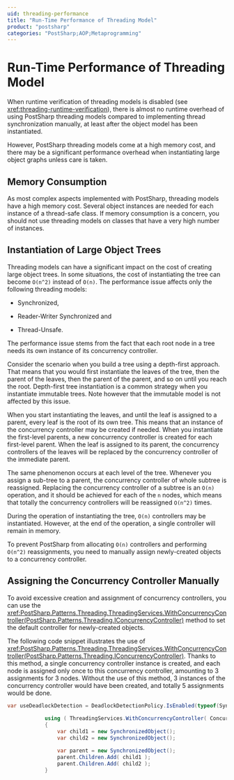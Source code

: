 ```yaml
---
uid: threading-performance
title: "Run-Time Performance of Threading Model"
product: "postsharp"
categories: "PostSharp;AOP;Metaprogramming"
---
```

# Run-Time Performance of Threading Model

When runtime verification of threading models is disabled (see <xref:threading-runtime-verification>), there is almost no runtime overhead of using PostSharp threading models compared to implementing thread synchronization manually, at least after the object model has been instantiated. 

However, PostSharp threading models come at a high memory cost, and there may be a significant performance overhead when instantiating large object graphs unless care is taken.


## Memory Consumption

As most complex aspects implemented with PostSharp, threading models have a high memory cost. Several object instances are needed for each instance of a thread-safe class. If memory consumption is a concern, you should not use threading models on classes that have a very high number of instances.


## Instantiation of Large Object Trees

Threading models can have a significant impact on the cost of creating large object trees. In some situations, the cost of instantiating the tree can become `O(n^2)` instead of `O(n)`. The performance issue affects only the following threading models: 

* Synchronized,

* Reader-Writer Synchronized and

* Thread-Unsafe.

The performance issue stems from the fact that each root node in a tree needs its own instance of its concurrency controller.

Consider the scenario when you build a tree using a depth-first approach. That means that you would first instantiate the leaves of the tree, then the parent of the leaves, then the parent of the parent, and so on until you reach the root. Depth-first tree instantiation is a common strategy when you instantiate immutable trees. Note however that the immutable model is not affected by this issue.

When you start instantiating the leaves, and until the leaf is assigned to a parent, every leaf is the root of its own tree. This means that an instance of the concurrency controller may be created if needed. When you instantiate the first-level parents, a new concurrency controller is created for each first-level parent. When the leaf is assigned to its parent, the concurrency controllers of the leaves will be replaced by the concurrency controller of the immediate parent.

The same phenomenon occurs at each level of the tree. Whenever you assign a sub-tree to a parent, the concurrency controller of whole subtree is reassigned. Replacing the concurrency controller of a subtree is an `O(n)` operation, and it should be achieved for each of the `n` nodes, which means that totally the concurrency controllers will be reassigned `O(n^2)` times. 

During the operation of instantiating the tree, `O(n)` controllers may be instantiated. However, at the end of the operation, a single controller will remain in memory. 

To prevent PostSharp from allocating `O(n)` controllers and performing `O(n^2)` reassignments, you need to manually assign newly-created objects to a concurrency controller. 


## Assigning the Concurrency Controller Manually

To avoid excessive creation and assignment of concurrency controllers, you can use the <xref:PostSharp.Patterns.Threading.ThreadingServices.WithConcurrencyController(PostSharp.Patterns.Threading.IConcurrencyController)> method to set the default controller for newly-created objects. 

The following code snippet illustrates the use of <xref:PostSharp.Patterns.Threading.ThreadingServices.WithConcurrencyController(PostSharp.Patterns.Threading.IConcurrencyController)>. Thanks to this method, a single concurrency controller instance is created, and each node is assigned only once to this concurrency controller, amounting to 3 assignments for 3 nodes. Without the use of this method, 3 instances of the concurrency controller would have been created, and totally 5 assignments would be done. 

```csharp
var useDeadlockDetection = DeadlockDetectionPolicy.IsEnabled(typeof(SynchronizedObject).Assembly);
            
            using ( ThreadingServices.WithConcurrencyController( ConcurrencyControllerFactory.CreateSynchronizedController(useDeadlockDetection)) )
            {
                var child1 = new SynchronizedObject();
                var child2 = new SynchronizedObject();

                var parent = new SynchronizedObject();
                parent.Children.Add( child1 );
                parent.Children.Add( child2 );
            }
```

